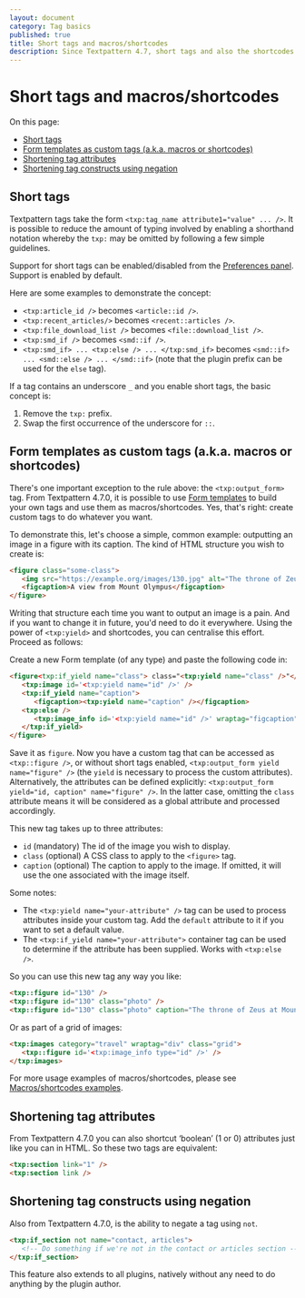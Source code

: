 ```yaml
---
layout: document
category: Tag basics
published: true
title: Short tags and macros/shortcodes
description: Since Textpattern 4.7, short tags and also the shortcodes concept are supported.
---
```


# Short tags and macros/shortcodes

On this page:

* [Short tags](#short-tags)
* [Form templates as custom tags (a.k.a. macros or shortcodes)](#form-templates-as-custom-tags-aka-macros-or-shortcodes)
* [Shortening tag attributes](#shortening-tag-attributes)
* [Shortening tag constructs using negation](#shortening-tag-constructs-using-negation)

## Short tags

Textpattern tags take the form `<txp:tag_name attribute1="value" ... />`. It is possible to reduce the amount of typing involved by enabling a shorthand notation whereby the `txp:` may be omitted by following a few simple guidelines.

Support for short tags can be enabled/disabled from the [Preferences panel](https://docs.textpattern.io/administration/preferences-panel#enable-short-tag-support). Support is enabled by default.

Here are some examples to demonstrate the concept:

* `<txp:article_id />` becomes `<article::id />`.
* `<txp:recent_articles/>` becomes `<recent::articles />`.
* `<txp:file_download_list />` becomes `<file::download_list />`.
* `<txp:smd_if />` becomes `<smd::if />`.
* `<txp:smd_if> ... <txp:else /> ... </txp:smd_if>` becomes `<smd::if> ... <smd::else /> ... </smd::if>` (note that the plugin prefix can be used for the `else` tag).

If a tag contains an underscore `_` and you enable short tags, the basic concept is:

1. Remove the `txp:` prefix.
2. Swap the first occurrence of the underscore for `::`.

## Form templates as custom tags (a.k.a. macros or shortcodes)

There's one important exception to the rule above: the `<txp:output_form>` tag. From Textpattern 4.7.0, it is possible to use [Form templates](https://docs.textpattern.io/themes/form-templates-explained) to build your own tags and use them as macros/shortcodes. Yes, that's right: create custom tags to do whatever you want.

To demonstrate this, let's choose a simple, common example: outputting an image in a figure with its caption. The kind of HTML structure you wish to create is:

```html
<figure class="some-class">
   <img src="https://example.org/images/130.jpg" alt="The throne of Zeus" />
   <figcaption>A view from Mount Olympus</figcaption>
</figure>
```

Writing that structure each time you want to output an image is a pain. And if you want to change it in future, you'd need to do it everywhere. Using the power of `<txp:yield>` and shortcodes, you can centralise this effort. Proceed as follows:

Create a new Form template (of any type) and paste the following code in:

```html
<figure<txp:if_yield name="class"> class="<txp:yield name="class" />"</txp:if_yield>>
   <txp:image id='<txp:yield name="id" />' />
   <txp:if_yield name="caption">
      <figcaption><txp:yield name="caption" /></figcaption>
   <txp:else />
      <txp:image_info id='<txp:yield name="id" />' wraptag="figcaption" />
   </txp:if_yield>
</figure>
```

Save it as `figure`. Now you have a custom tag that can be accessed as `<txp::figure />`, or without short tags enabled, `<txp:output_form yield name="figure" />` (the `yield` is necessary to process the custom attributes). Alternatively, the attributes can be defined explicitly: `<txp:output_form yield="id, caption" name="figure" />`. In the latter case, omitting the `class` attribute means it will be considered as a global attribute and processed accordingly.

This new tag takes up to three attributes:

* `id` (mandatory) The id of the image you wish to display.
* `class` (optional) A CSS class to apply to the `<figure>` tag.
* `caption` (optional) The caption to apply to the image. If omitted, it will use the one associated with the image itself.

Some notes:

* The `<txp:yield name="your-attribute" />` tag can be used to process attributes inside your custom tag. Add the `default` attribute to it if you want to set a default value.
* The `<txp:if_yield name="your-attribute">` container tag can be used to determine if the attribute has been supplied. Works with `<txp:else />`.

So you can use this new tag any way you like:

```html
<txp::figure id="130" />
<txp::figure id="130" class="photo" />
<txp::figure id="130" class="photo" caption="The throne of Zeus at Mount Olympus." />
```

Or as part of a grid of images:

```html
<txp:images category="travel" wraptag="div" class="grid">
   <txp::figure id='<txp:image_info type="id" />' />
</txp:images>
```

For more usage examples of macros/shortcodes, please see [Macros/shortcodes examples](https://docs.textpattern.io/tags/macros-shortcodes-examples).

## Shortening tag attributes

From Textpattern 4.7.0 you can also shortcut ‘boolean’ (1 or 0) attributes just like you can in HTML. So these two tags are equivalent:

```html
<txp:section link="1" />
<txp:section link />
```

## Shortening tag constructs using negation

Also from Textpattern 4.7.0, is the ability to negate a tag using `not`.

```html
<txp:if_section not name="contact, articles">
   <!-- Do something if we're not in the contact or articles section -->
</txp:if_section>
```

This feature also extends to all plugins, natively without any need to do anything by the plugin author.
